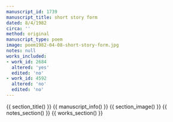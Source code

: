 ```yaml
---
manuscript_id: 1739
manuscript_title: short story form
dated: 8/4/1982
circa: ''
method: original
manuscript_type: poem
image: poem1982-04-08-short-story-form.jpg
notes: null
works_included:
- work_id: 2684
  altered: 'yes'
  edited: 'no'
- work_id: 4592
  altered: 'no'
  edited: 'no'
---
```


{{ section_title() }}
{{ manuscript_info() }}
{{ section_image() }}
{{ notes_section() }}
{{ works_section() }}
